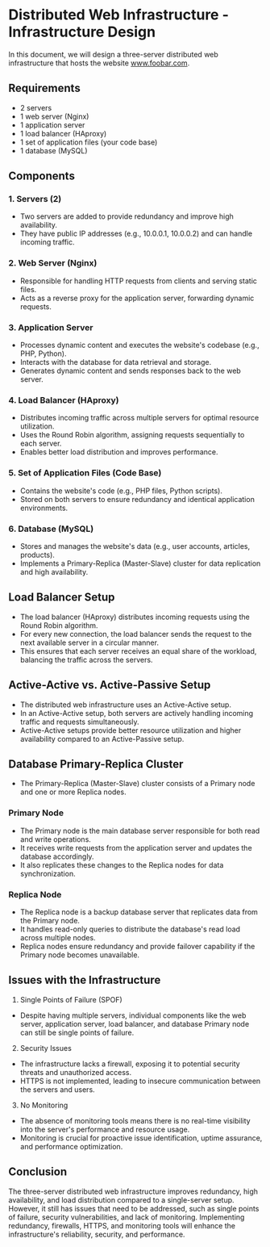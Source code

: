# Distributed Web Infrastructure - Infrastructure Design

In this document, we will design a three-server distributed web infrastructure that hosts the website www.foobar.com.

## Requirements

- 2 servers
- 1 web server (Nginx)
- 1 application server
- 1 load balancer (HAproxy)
- 1 set of application files (your code base)
- 1 database (MySQL)

## Components

### 1. Servers (2)

- Two servers are added to provide redundancy and improve high availability.
- They have public IP addresses (e.g., 10.0.0.1, 10.0.0.2) and can handle incoming traffic.

### 2. Web Server (Nginx)

- Responsible for handling HTTP requests from clients and serving static files.
- Acts as a reverse proxy for the application server, forwarding dynamic requests.

### 3. Application Server

- Processes dynamic content and executes the website's codebase (e.g., PHP, Python).
- Interacts with the database for data retrieval and storage.
- Generates dynamic content and sends responses back to the web server.

### 4. Load Balancer (HAproxy)

- Distributes incoming traffic across multiple servers for optimal resource utilization.
- Uses the Round Robin algorithm, assigning requests sequentially to each server.
- Enables better load distribution and improves performance.

### 5. Set of Application Files (Code Base)

- Contains the website's code (e.g., PHP files, Python scripts).
- Stored on both servers to ensure redundancy and identical application environments.

### 6. Database (MySQL)

- Stores and manages the website's data (e.g., user accounts, articles, products).
- Implements a Primary-Replica (Master-Slave) cluster for data replication and high availability.

## Load Balancer Setup

- The load balancer (HAproxy) distributes incoming requests using the Round Robin algorithm.
- For every new connection, the load balancer sends the request to the next available server in a circular manner.
- This ensures that each server receives an equal share of the workload, balancing the traffic across the servers.

## Active-Active vs. Active-Passive Setup

- The distributed web infrastructure uses an Active-Active setup.
- In an Active-Active setup, both servers are actively handling incoming traffic and requests simultaneously.
- Active-Active setups provide better resource utilization and higher availability compared to an Active-Passive setup.

## Database Primary-Replica Cluster

- The Primary-Replica (Master-Slave) cluster consists of a Primary node and one or more Replica nodes.

### Primary Node

- The Primary node is the main database server responsible for both read and write operations.
- It receives write requests from the application server and updates the database accordingly.
- It also replicates these changes to the Replica nodes for data synchronization.

### Replica Node

- The Replica node is a backup database server that replicates data from the Primary node.
- It handles read-only queries to distribute the database's read load across multiple nodes.
- Replica nodes ensure redundancy and provide failover capability if the Primary node becomes unavailable.

## Issues with the Infrastructure

1. Single Points of Failure (SPOF)

- Despite having multiple servers, individual components like the web server, application server, load balancer, and database Primary node can still be single points of failure.

2. Security Issues

- The infrastructure lacks a firewall, exposing it to potential security threats and unauthorized access.
- HTTPS is not implemented, leading to insecure communication between the servers and users.

3. No Monitoring

- The absence of monitoring tools means there is no real-time visibility into the server's performance and resource usage.
- Monitoring is crucial for proactive issue identification, uptime assurance, and performance optimization.

## Conclusion

The three-server distributed web infrastructure improves redundancy, high availability, and load distribution compared to a single-server setup. However, it still has issues that need to be addressed, such as single points of failure, security vulnerabilities, and lack of monitoring. Implementing redundancy, firewalls, HTTPS, and monitoring tools will enhance the infrastructure's reliability, security, and performance.

